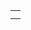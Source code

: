 
<table><tr><td><script>
Prometheus Metric : 
# HELP naren_monitoring_request_counter Metrics from test ms request counter.
# TYPE naren_monitoring_request_counter counter
naren_monitoring_request_counter{client="Test Client -1546918817344",} 1.0 1546918818551
</script></td></tr>
  <tr><td><script>
GRPC Server outputs : 
metricFamily {
  metaData {
    nameSpace: "naren"
    subSystem: "monitoring"
    name: "request_counter"
    help: "Metrics from test ms request counter."
  }
  sample {
    labelNames: "client"
    labelValues: "Test Client -1546918817344"
    value: 1.0
    timestamp_ms: 1546918818551
  }
  sample {
    labelNames: "client"
    labelValues: "Test Client -1546918887588"
    value: 1.0
    timestamp_ms: 1546918888666
  }
  sample {
    labelNames: "client"
    labelValues: "Test Client -1546918948537"
    value: 1.0
    timestamp_ms: 1546918949609
  }
  sample {
    labelNames: "client"
    labelValues: "Test Client -1546919021241"
    value: 1.0
    timestamp_ms: 1546919022276
  }
}</script>
</td></tr>
  </table>
